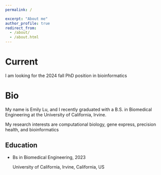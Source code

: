 ```yaml
---
permalink: /

excerpt: "About me"
author_profile: true
redirect_from: 
  - /about/
  - /about.html
---
```




Current
======
I am looking for the 2024 fall PhD position in bioinformatics

Bio
======

My name is Emily Lu, and I recently graduated with a B.S. in Biomedical Engineering at the University of California, Irvine. 

My research interests are computational biology, gene express, precision health, and bioinformatics

Education
------

- Bs in Biomedical Engineering, 2023

  University of California, Irvine, California, US